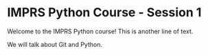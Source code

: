 # IMPRS Python Course - Session 1

Welcome to the IMPRS Python course!
This is another line of text.

We will talk about Git and Python.
